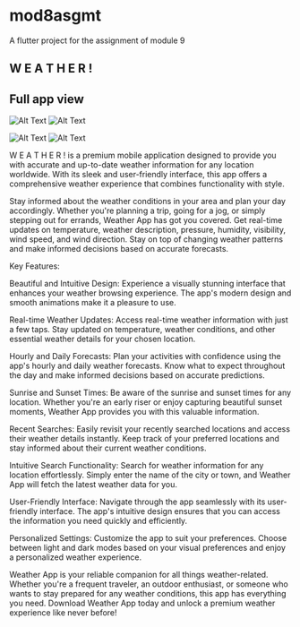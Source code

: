 # mod8asgmt

A flutter project for the assignment of module 9

## W E A T H E R !


## Full app view
![Alt Text](assets/screenshots/ss1.png)
![Alt Text](assets/screenshots/ss2.png)

![Alt Text](assets/screenshots/ss3.png)
![Alt Text](assets/screenshots/ss4.png)


W E A T H E R ! is a premium mobile application designed to provide you with accurate and up-to-date weather information for any location worldwide. With its sleek and user-friendly interface, this app offers a comprehensive weather experience that combines functionality with style.

Stay informed about the weather conditions in your area and plan your day accordingly. Whether you're planning a trip, going for a jog, or simply stepping out for errands, Weather App has got you covered. Get real-time updates on temperature, weather description, pressure, humidity, visibility, wind speed, and wind direction. Stay on top of changing weather patterns and make informed decisions based on accurate forecasts.

Key Features:

Beautiful and Intuitive Design: Experience a visually stunning interface that enhances your weather browsing experience. The app's modern design and smooth animations make it a pleasure to use.

Real-time Weather Updates: Access real-time weather information with just a few taps. Stay updated on temperature, weather conditions, and other essential weather details for your chosen location.

Hourly and Daily Forecasts: Plan your activities with confidence using the app's hourly and daily weather forecasts. Know what to expect throughout the day and make informed decisions based on accurate predictions.

Sunrise and Sunset Times: Be aware of the sunrise and sunset times for any location. Whether you're an early riser or enjoy capturing beautiful sunset moments, Weather App provides you with this valuable information.

Recent Searches: Easily revisit your recently searched locations and access their weather details instantly. Keep track of your preferred locations and stay informed about their current weather conditions.

Intuitive Search Functionality: Search for weather information for any location effortlessly. Simply enter the name of the city or town, and Weather App will fetch the latest weather data for you.

User-Friendly Interface: Navigate through the app seamlessly with its user-friendly interface. The app's intuitive design ensures that you can access the information you need quickly and efficiently.

Personalized Settings: Customize the app to suit your preferences. Choose between light and dark modes based on your visual preferences and enjoy a personalized weather experience.

Weather App is your reliable companion for all things weather-related. Whether you're a frequent traveler, an outdoor enthusiast, or someone who wants to stay prepared for any weather conditions, this app has everything you need. Download Weather App today and unlock a premium weather experience like never before!

